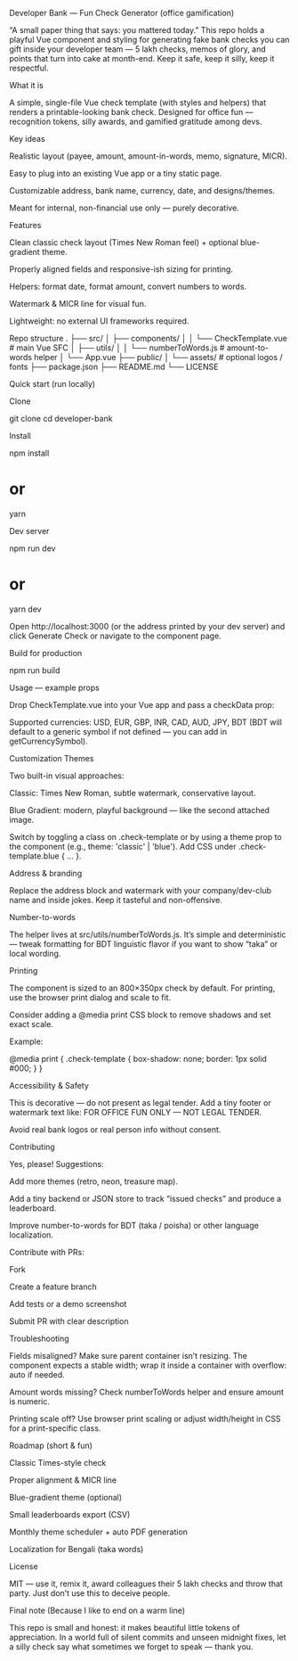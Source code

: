 Developer Bank — Fun Check Generator (office gamification)

“A small paper thing that says: you mattered today.”
This repo holds a playful Vue component and styling for generating fake bank checks you can gift inside your developer team — 5 lakh checks, memos of glory, and points that turn into cake at month-end. Keep it safe, keep it silly, keep it respectful.

What it is

A simple, single-file Vue check template (with styles and helpers) that renders a printable-looking bank check.
Designed for office fun — recognition tokens, silly awards, and gamified gratitude among devs.

Key ideas

Realistic layout (payee, amount, amount-in-words, memo, signature, MICR).

Easy to plug into an existing Vue app or a tiny static page.

Customizable address, bank name, currency, date, and designs/themes.

Meant for internal, non-financial use only — purely decorative.

Features

Clean classic check layout (Times New Roman feel) + optional blue-gradient theme.

Properly aligned fields and responsive-ish sizing for printing.

Helpers: format date, format amount, convert numbers to words.

Watermark & MICR line for visual fun.

Lightweight: no external UI frameworks required.

Repo structure
.
├── src/
│   ├── components/
│   │   └── CheckTemplate.vue      # main Vue SFC
│   ├── utils/
│   │   └── numberToWords.js       # amount-to-words helper
│   └── App.vue
├── public/
│   └── assets/                     # optional logos / fonts
├── package.json
├── README.md
└── LICENSE

Quick start (run locally)

Clone

git clone <repo-url>
cd developer-bank


Install

npm install
# or
yarn


Dev server

npm run dev
# or
yarn dev


Open http://localhost:3000 (or the address printed by your dev server) and click Generate Check or navigate to the component page.

Build for production

npm run build

Usage — example props

Drop CheckTemplate.vue into your Vue app and pass a checkData prop:

<template>
  <CheckTemplate :checkData="myCheck" />
</template>

<script>
import CheckTemplate from './components/CheckTemplate.vue'

export default {
  components: { CheckTemplate },
  data() {
    return {
      myCheck: {
        payeeName: 'Rakibul H. Rabbi',
        bankName: 'Mayer Dowa Bank',
        currency: 'BDT',
        amount: 500000,
        date: '2025-09-30',
        memo: 'Saved us from regex hell',
        accountHolder: 'Office Treasury',
        address: 'Ha-Meem Group, Dhaka',
        phone: '+880 17 0000 0000',
        checkNumber: '0025'
      }
    }
  }
}
</script>


Supported currencies: USD, EUR, GBP, INR, CAD, AUD, JPY, BDT (BDT will default to a generic symbol if not defined — you can add in getCurrencySymbol).

Customization
Themes

Two built-in visual approaches:

Classic: Times New Roman, subtle watermark, conservative layout.

Blue Gradient: modern, playful background — like the second attached image.

Switch by toggling a class on .check-template or by using a theme prop to the component (e.g., theme: 'classic' | 'blue'). Add CSS under .check-template.blue { ... }.

Address & branding

Replace the address block and watermark with your company/dev-club name and inside jokes. Keep it tasteful and non-offensive.

Number-to-words

The helper lives at src/utils/numberToWords.js. It’s simple and deterministic — tweak formatting for BDT linguistic flavor if you want to show “taka” or local wording.

Printing

The component is sized to an 800×350px check by default. For printing, use the browser print dialog and scale to fit.

Consider adding a @media print CSS block to remove shadows and set exact scale.

Example:

@media print {
  .check-template { box-shadow: none; border: 1px solid #000; }
}

Accessibility & Safety

This is decorative — do not present as legal tender. Add a tiny footer or watermark text like: FOR OFFICE FUN ONLY — NOT LEGAL TENDER.

Avoid real bank logos or real person info without consent.

Contributing

Yes, please! Suggestions:

Add more themes (retro, neon, treasure map).

Add a tiny backend or JSON store to track “issued checks” and produce a leaderboard.

Improve number-to-words for BDT (taka / poisha) or other language localization.

Contribute with PRs:

Fork

Create a feature branch

Add tests or a demo screenshot

Submit PR with clear description

Troubleshooting

Fields misaligned? Make sure parent container isn’t resizing. The component expects a stable width; wrap it inside a container with overflow: auto if needed.

Amount words missing? Check numberToWords helper and ensure amount is numeric.

Printing scale off? Use browser print scaling or adjust width/height in CSS for a print-specific class.

Roadmap (short & fun)

 Classic Times-style check

 Proper alignment & MICR line

 Blue-gradient theme (optional)

 Small leaderboards export (CSV)

 Monthly theme scheduler + auto PDF generation

 Localization for Bengali (taka words)

License

MIT — use it, remix it, award colleagues their 5 lakh checks and throw that party. Just don’t use this to deceive people.

Final note (Because I like to end on a warm line)

This repo is small and honest: it makes beautiful little tokens of appreciation. In a world full of silent commits and unseen midnight fixes, let a silly check say what sometimes we forget to speak — thank you.